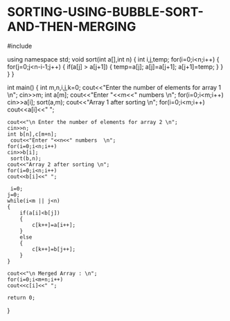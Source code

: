 # SORTING-USING-BUBBLE-SORT-AND-THEN-MERGING

#include <iostream>

using namespace std;
void sort(int a[],int n)
{
    int i,j,temp;
    for(i=0;i<n;i++)
    {
        for(j=0;j<n-i-1;j++)
        {
            if(a[j] > a[j+1])
            {
                temp=a[j];
                a[j]=a[j+1];
                a[j+1]=temp;
            }
        }
    }
}

int main()
{
     int m,n,i,j,k=0;
    cout<<"Enter the number of elements for array 1 \n";
    cin>>m;
    int a[m];
    cout<<"Enter "<<m<<" numbers  \n";
    for(i=0;i<m;i++)
    cin>>a[i];
    sort(a,m);
    cout<<"Array 1 after sorting \n";
    for(i=0;i<m;i++)
    cout<<a[i]<<" ";
    
    cout<<"\n Enter the number of elements for array 2 \n";
    cin>>n;
    int b[n],c[m+n];
     cout<<"Enter "<<n<<" numbers  \n";
    for(i=0;i<n;i++)
    cin>>b[i];
     sort(b,n);
    cout<<"Array 2 after sorting \n";
    for(i=0;i<n;i++)
    cout<<b[i]<<" ";
    
     i=0;
    j=0;
    while(i<m || j<n)
    {
        if(a[i]<b[j])
        {
            c[k++]=a[i++];
        }
        else
        {
            c[k++]=b[j++];
        }
    }
    
    cout<<"\n Merged Array : \n";
    for(i=0;i<m+n;i++)
    cout<<c[i]<<" ";

    return 0;
}
